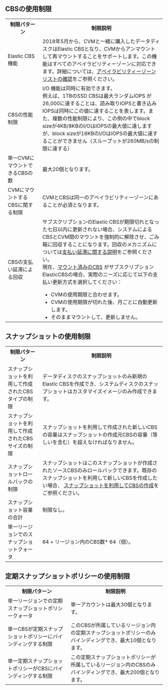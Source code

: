 ## CBSの使用制限
<table>
<tr>
		<th width="22%">制限パターン</th>
		<th>制限説明</th>
	</tr>
	<tr>
		<td>Elastic CBS機能</td>
		<td> 2018年5月から、CVMと一緒に購入したデータディスクはElastic CBSとなり、CVMからアンマウントして再マウントすることをサポートします。この機能はすべてのアベイラビリティーゾーンに対応できます。詳細については、<a href="https://intl.cloud.tencent.com/document/api/213/15707">アベイラビリティーゾーンリストの確認</a>をご参照ください。</td>
	</tr>
	<tr>
		<td>CBSの性能制限</td>
		<td> I/O 機能は同時に有効できます。<br/>例えば、1TBのSSD CBSは最大ランダムIOPS が26,000に達することは、読み取りIOPSと書き込みIOPSは同時にこの値に達することを表します。また、複数の性能制限により、この例の中でblock sizeが4KB/8KBのI/OはIOPSの最大値に達しますが、block sizeが16KBのI/OはIOPSの最大値に達することができません（スループットが260MB/sの制限に達する）</td>
	</tr>
		<tr>
	<td>単一CVMにマウントできるCBSの数</td>
	<td>最大20個となります。</td>
	</tr>
		<tr>
	<td>CVMにマウントするCBSに関する制限</td>
	<td>CVMとCBSは同一のアベイラビリティーゾーンにあることが必須となります。</td>
	</tr>
	<tr>
		<td>CBSの支払い延滞による回収</td>
		<td>サブスクリプションのElastic CBSが期限切れとなった七日以内に更新されない場合、システムによるCBSとCVM間のマウントを強制的に解除させ、ごみ箱に回収することになります。回収のメカニズムについては<a href="https://intl.cloud.tencent.com/document/product/362/31625">支払い延滞に関する説明</a>をご参照ください。<br>現在、<a href="https://intl.cloud.tencent.com/document/product/362/32401">マウント済みのCBS</a> がサブスクリプションElasticCBSの場合、実際のニーズに応じて以下の支払い更新方式を選択してください：
			<ul style="margin-bottom:0;">
			<li>CVMの使用期限と合わせます。</li>
			<li>CVMの使用期限が切れた後、月ごとに自動更新します。</li>
			<li>そのままマウントして、更新しません。</li>
			</ul>
		</td>
	</tr>
</table>

## スナップショットの使用制限
<table>
<tr>
		<th width="22%">制限パターン</th>
		<th>制限説明</th>
	</tr>
		<tr>
		<td>スナップショットを利用して作成されたCBSタイプの制限</td>
		<td>データディスクのスナップショットのみ新規のElastic CBSを作成でき、システムディスクのスナップショットはカスタマイズイメージのみ作成できます。</td>
	</tr>
		<tr>
	<td>スナップショットを利用して作成されたCBSサイズの制限</td>
	<td>スナップショットを利用して作成された新しいCBSの容量はスナップショットの作成元CBSの容量（等しいを含む）を超えなければなりません。</td>
	</tr>
			<tr>
			<td>スナップショットロールバックの制限</td>
			<td>スナップショットはこのスナップショットが作成されたソースCBSのみロールバックできます。既存のスナップショットを利用して新しいCBSを作成したい場合、 <a href="https://intl.cloud.tencent.com/document/product/362/5757">スナップショットを利用してCBSの作成<a>をご参照ください。
		</td>
	</tr>
	<tr>
		<td>スナップショット容量の合計</td>
		<td>制限なし。</td>
	</tr>
	<tr>
		<td>単一リージョンでのスナップショットクォータ</td>
		<td>64 + リージョン内のCBS数* 64（個）。</td>
	</tr>
</table>

## 定期スナップショットポリシーの使用制限
<table>
<tr>
		<th width="40%">制限パターン</th>
		<th>制限説明</th>
	</tr>
	<tr>
		<td>単一リージョンでの定期スナップショットポリシークォータ</td>
		<td>単一アカウントは最大30個となります。</td>
	</tr>
	</tr>
		<td>単一CBSが定期スナップショットポリシーにバインディングする制限</td>
		<td>このCBSが所属しているリージョン内の定期スナップショットポリシーのみバインディングでき、最大10個となります。</td>
	</tr>
	<tr>
		<td>単一定期スナップショットポリシーがCBSにバインディングする制限</td>
		<td>この定期スナップショットポリシーが所属しているリージョン内のCBSのみバインディングでき、最大200個となります。</td>
	</tr>
</table>
